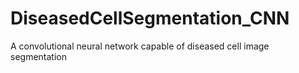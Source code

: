 # DiseasedCellSegmentation_CNN
A convolutional neural network capable of diseased cell image segmentation
